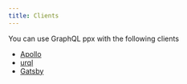 ```yaml
---
title: Clients
---
```


You can use GraphQL ppx with the following clients

- [Apollo](https://github.com/Astrocoders/reason-apollo-hooks/pull/117)
- [urql](https://github.com/FormidableLabs/reason-urql)
- [Gatsby](https://github.com/jfrolich/reason-gatsby)
